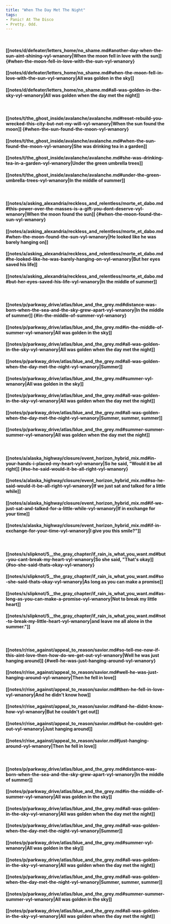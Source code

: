 ```yaml
---
title: "When The Day Met The Night"
tags:
- Panic! At The Disco
- Pretty. Odd.
---
```

&nbsp;
#### [[notes/d/defeater/letters_home/no_shame.md#another-day-when-the-sun-aint-shining-vyl-wnanory|When the moon fell in love with the sun]] {#when-the-moon-fell-in-love-with-the-sun-vyl-wnanory}
#### [[notes/d/defeater/letters_home/no_shame.md#when-the-moon-fell-in-love-with-the-sun-vyl-wnanory|All was golden in the sky]]
#### [[notes/d/defeater/letters_home/no_shame.md#all-was-golden-in-the-sky-vyl-wnanory|All was golden when the day met the night]]
&nbsp;
#### [[notes/t/the_ghost_inside/avalanche/avalanche.md#reset-rebuild-you-wrecked-this-city-but-not-my-will-vyl-wnanory|When the sun found the moon]] {#when-the-sun-found-the-moon-vyl-wnanory}
#### [[notes/t/the_ghost_inside/avalanche/avalanche.md#when-the-sun-found-the-moon-vyl-wnanory|She was drinking tea in a garden]]
#### [[notes/t/the_ghost_inside/avalanche/avalanche.md#she-was-drinking-tea-in-a-garden-vyl-wnanory|Under the green umbrella trees]]
#### [[notes/t/the_ghost_inside/avalanche/avalanche.md#under-the-green-umbrella-trees-vyl-wnanory|In the middle of summer]]
&nbsp;
#### [[notes/a/asking_alexandria/reckless_and_relentless/morte_et_dabo.md#this-power-over-the-masses-is-a-gift-you-dont-deserve-vyl-wnanory|When the moon found the sun]] {#when-the-moon-found-the-sun-vyl-wnanory}
#### [[notes/a/asking_alexandria/reckless_and_relentless/morte_et_dabo.md#when-the-moon-found-the-sun-vyl-wnanory|He looked like he was barely hanging on]]
#### [[notes/a/asking_alexandria/reckless_and_relentless/morte_et_dabo.md#he-looked-like-he-was-barely-hanging-on-vyl-wnanory|But her eyes saved his life]]
#### [[notes/a/asking_alexandria/reckless_and_relentless/morte_et_dabo.md#but-her-eyes-saved-his-life-vyl-wnanory|In the middle of summer]]
&nbsp;
#### [[notes/p/parkway_drive/atlas/blue_and_the_grey.md#distance-was-born-when-the-sea-and-the-sky-grew-apart-vyl-wnanory|In the middle of summer]] {#in-the-middle-of-summer-vyl-wnanory}
#### [[notes/p/parkway_drive/atlas/blue_and_the_grey.md#in-the-middle-of-summer-vyl-wnanory|All was golden in the sky]]
#### [[notes/p/parkway_drive/atlas/blue_and_the_grey.md#all-was-golden-in-the-sky-vyl-wnanory|All was golden when the day met the night]]
#### [[notes/p/parkway_drive/atlas/blue_and_the_grey.md#all-was-golden-when-the-day-met-the-night-vyl-wnanory|Summer]]
#### [[notes/p/parkway_drive/atlas/blue_and_the_grey.md#summer-vyl-wnanory|All was golden in the sky]]
#### [[notes/p/parkway_drive/atlas/blue_and_the_grey.md#all-was-golden-in-the-sky-vyl-wnanory|All was golden when the day met the night]]
#### [[notes/p/parkway_drive/atlas/blue_and_the_grey.md#all-was-golden-when-the-day-met-the-night-vyl-wnanory|Summer, summer, summer]]
#### [[notes/p/parkway_drive/atlas/blue_and_the_grey.md#summer-summer-summer-vyl-wnanory|All was golden when the day met the night]]
&nbsp;
#### [[notes/a/alaska_highway/closure/event_horizon_hybrid_mix.md#in-your-hands-i-placed-my-heart-vyl-wnanory|So he said, "Would it be all right]] {#so-he-said-would-it-be-all-right-vyl-wnanory}
#### [[notes/a/alaska_highway/closure/event_horizon_hybrid_mix.md#so-he-said-would-it-be-all-right-vyl-wnanory|If we just sat and talked for a little while]]
#### [[notes/a/alaska_highway/closure/event_horizon_hybrid_mix.md#if-we-just-sat-and-talked-for-a-little-while-vyl-wnanory|If in exchange for your time]]
#### [[notes/a/alaska_highway/closure/event_horizon_hybrid_mix.md#if-in-exchange-for-your-time-vyl-wnanory|I give you this smile?"]]
&nbsp;
#### [[notes/s/slipknot/5__the_gray_chapter/if_rain_is_what_you_want.md#but-you-cant-break-my-heart-vyl-wnanory|So she said, "That's okay]] {#so-she-said-thats-okay-vyl-wnanory}
#### [[notes/s/slipknot/5__the_gray_chapter/if_rain_is_what_you_want.md#so-she-said-thats-okay-vyl-wnanory|As long as you can make a promise]]
#### [[notes/s/slipknot/5__the_gray_chapter/if_rain_is_what_you_want.md#as-long-as-you-can-make-a-promise-vyl-wnanory|Not to break my little heart]]
#### [[notes/s/slipknot/5__the_gray_chapter/if_rain_is_what_you_want.md#not-to-break-my-little-heart-vyl-wnanory|and leave me all alone in the summer."]]
&nbsp;
#### [[notes/r/rise_against/appeal_to_reason/savior.md#so-tell-me-now-if-this-aint-love-then-how-do-we-get-out-vyl-wnanory|Well he was just hanging around]] {#well-he-was-just-hanging-around-vyl-wnanory}
#### [[notes/r/rise_against/appeal_to_reason/savior.md#well-he-was-just-hanging-around-vyl-wnanory|Then he fell in love]]
#### [[notes/r/rise_against/appeal_to_reason/savior.md#then-he-fell-in-love-vyl-wnanory|And he didn't know how]]
#### [[notes/r/rise_against/appeal_to_reason/savior.md#and-he-didnt-know-how-vyl-wnanory|But he couldn't get out]]
#### [[notes/r/rise_against/appeal_to_reason/savior.md#but-he-couldnt-get-out-vyl-wnanory|Just hanging around]]
#### [[notes/r/rise_against/appeal_to_reason/savior.md#just-hanging-around-vyl-wnanory|Then he fell in love]]
&nbsp;
#### [[notes/p/parkway_drive/atlas/blue_and_the_grey.md#distance-was-born-when-the-sea-and-the-sky-grew-apart-vyl-wnanory|In the middle of summer]]
#### [[notes/p/parkway_drive/atlas/blue_and_the_grey.md#in-the-middle-of-summer-vyl-wnanory|All was golden in the sky]]
#### [[notes/p/parkway_drive/atlas/blue_and_the_grey.md#all-was-golden-in-the-sky-vyl-wnanory|All was golden when the day met the night]]
#### [[notes/p/parkway_drive/atlas/blue_and_the_grey.md#all-was-golden-when-the-day-met-the-night-vyl-wnanory|Summer]]
#### [[notes/p/parkway_drive/atlas/blue_and_the_grey.md#summer-vyl-wnanory|All was golden in the sky]]
#### [[notes/p/parkway_drive/atlas/blue_and_the_grey.md#all-was-golden-in-the-sky-vyl-wnanory|All was golden when the day met the night]]
#### [[notes/p/parkway_drive/atlas/blue_and_the_grey.md#all-was-golden-when-the-day-met-the-night-vyl-wnanory|Summer, summer, summer]]
#### [[notes/p/parkway_drive/atlas/blue_and_the_grey.md#summer-summer-summer-vyl-wnanory|All was golden in the sky]]
#### [[notes/p/parkway_drive/atlas/blue_and_the_grey.md#all-was-golden-in-the-sky-vyl-wnanory|All was golden when the day met the night]]
